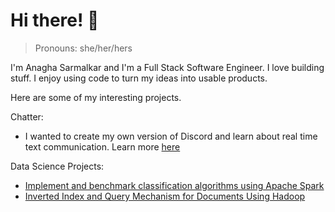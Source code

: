 # Hi there! 👋
> Pronouns: she/her/hers

I'm Anagha Sarmalkar and I'm a Full Stack Software Engineer. 
I love building stuff. I enjoy using code to turn my ideas into usable products. 

Here are some of my interesting projects.
<!--
**AnaghaSarmalkar/anaghasarmalkar** is a ✨ _special_ ✨ repository because its `README.md` (this file) appears on your GitHub profile.

Here are some ideas to get you started:

- 🔭 I’m currently working on ...
- 🌱 I’m currently learning ...
- 👯 I’m looking to collaborate on ...
- 🤔 I’m looking for help with ...
- 💬 Ask me about ...
- 📫 How to reach me: ...
- 😄 Pronouns: ...
- ⚡ Fun fact: ...
-->

Chatter:
- I wanted to create my own version of Discord and learn about real time text communication. Learn more [here]()

Data Science Projects:
- [Implement and benchmark classification algorithms using Apache Spark](https://github.com/AnaghaSarmalkar/FlightDelay)
- [Inverted Index and Query Mechanism for Documents Using Hadoop](https://github.com/AnaghaSarmalkar/Inverted-index-and-query-mechanism)
